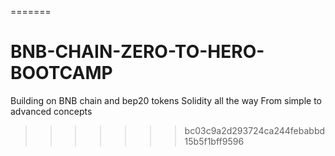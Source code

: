 =======
# BNB-CHAIN-ZERO-TO-HERO-BOOTCAMP
Building on BNB chain and bep20 tokens
Solidity all the way
From simple to advanced concepts
>>>>>>> bc03c9a2d293724ca244febabbd15b5f1bff9596
